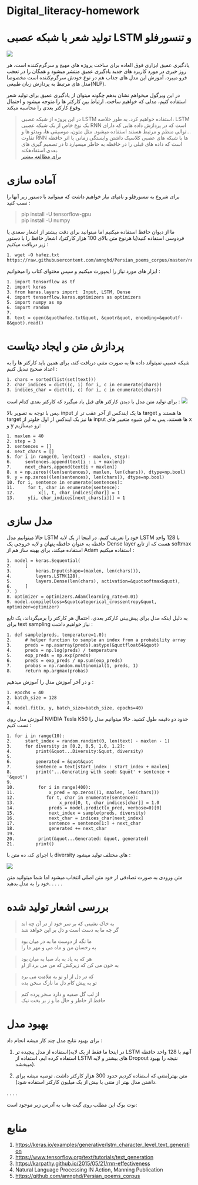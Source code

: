 # Digital_literacy-homework
# تولید شعر با شبکه عصبی LSTM و تنسورفلو
![](https://files.virgool.io/upload/users/1223901/posts/rynq4emx1qcx/5bqtxkgjyhop.jpeg)

یادگیری عمیق ابزاری فوق العاده برای ساخت پروژه های مهیج و سرگرم‌کننده است، هر روز خبری در مورد کاربرد های جدید یادگیری عمیق منتشر میشود و همگان را در تعجب فرو میبرد، آموزش این مدل های جذاب هم در نوع خودش سرگرم‌کننده است مخصوصا مدل های مرتبط به پردازش زبان طبیعی(NLP).

در این ویرگول میخواهم نشان بدهم چگونه میتوان از یادگیری عمیق برای تولید شعر استفاده کنیم، مدلی که خواهیم ساخت، ارتباط بین کارکتر ها را متوجه میشود و احتمال وقوع کارکتر بعدی را محاسبه میکند.

> در این پروژه از شبکه عصبی LSTM استفاده خواهیم کرد. به طور خلاصه، LSTM یک نوع خاص از یک شبکه عصبی RNN است که در پردازش داده هایی که دارای توالی منظم و مرتبط هستند استفاده میشود. مثل متون، موسیقی ها، ویدئو ها و...  
>تفاوت RNN ها با شبکه های عصبی کلاسیک داشتن وابستگی زمانی یا اثر حافظه است که داده های قبلی را در حافظه به خاطر میسپارد تا در تصمیم گیری های بعدی استفادهکند.  
> [برای مطالعه بیشتر](https://l.vrgl.ir/r?l=https%3A%2F%2Fcolah.github.io%2Fposts%2F2015-08-Understanding-LSTMs%2F&st=post&si=rynq4emx1qcxk=qToANxWsJZcbp30NlTE%2FGPXPRobbWIVbY2orsTBmE0E%3D)


# آماده سازی
برای شروع به تنسورفلو و نامپای نیاز خواهیم داشت که میتوانید با دستور زیر آنها را نصب کنید :

> pip install -U tensorflow-gpu  
> pip install -U numpy

ما از دیوان حافظ استفاده میکنیم اما میتوانید برای دقت بیشتر از اشعار سعدی یا فردوسی استفاده کنید(یا هرنوع متن بالای 100 هزار کارکتر)، اشعار حافظ را با دستور زیر دریافت میکنیم :

``` 
1. wget -O hafez.txt https://raw.githubusercontent.com/amnghd/Persian_poems_corpus/master/normalized/hafez_norm.txt 
```

ابزار های مورد نیاز را ایمپورت میکنیم و سپس محتوای کتاب را میخوانیم :

```
1. import tensorflow as tf
2. import keras
3. from keras.layers import  Input, LSTM, Dense
4. import tensorflow.keras.optimizers as optimizers
5. import numpy as np
6. import random
7. 
8. text = open(&quothafez.txt&quot, &quotr&quot, encoding=&quotutf-8&quot).read()
```

# پردازش متن و ایجاد دیتاست
شبکه عصبی نمیتواند داده ها به صورت متنی دریافت کند، برای همین باید کارکتر ها را به اعداد صحیح تبدیل کنیم :

```
1. chars = sorted(list(set(text)))
2. char_indices = dict((c, i) for i, c in enumerate(chars))
3. indices_char = dict((i, c) for i, c in enumerate(chars))
```

برای تولید متن مدل با دیدن کارکتر های قبل یاد میگیرد که کارکتر بعدی کدام است :
 ![](https://files.virgool.io/upload/users/1223901/posts/rynq4emx1qcx/5378m1t6nquv.jpeg)
 
پس با توجه به تصویر بالا، input ها یک ایندکس از آخر عقب تر از target ها هستند و target ها نیز یک ایندکس از اول جلوتر از input ها هستند، پس به این شیوه متغییر های x و y رو میسازیم:
```
1. maxlen = 40
2. step = 3
3. sentences = []
4. next_chars = []
5. for i in range(0, len(text) - maxlen, step):
6.     sentences.append(text[i : i + maxlen])
7.     next_chars.append(text[i + maxlen])
8. x = np.zeros((len(sentences), maxlen, len(chars)), dtype=np.bool)
9. y = np.zeros((len(sentences), len(chars)), dtype=np.bool)
10. for i, sentence in enumerate(sentences):
11.     for t, char in enumerate(sentence):
12.         x[i, t, char_indices[char]] = 1
13.     y[i, char_indices[next_chars[i]]] = 1
```

# مدل سازی
حالا میتوانیم مدل LSTM خود را تعریف کنیم. در اینجا از یک لایه LSTM با 128 واحد حافظه به عنوان حافظه پنهان و لایه خروجی یک Dense layer هست که از تابع softmax استفاده میکند، برای بهینه ساز هم از Adam استفاده میکنیم :

```
1. model = keras.Sequential(
2.     [
3.         keras.Input(shape=(maxlen, len(chars))),
4.         layers.LSTM(128),
5.         layers.Dense(len(chars), activation=&quotsoftmax&quot),
6.     ]
7. )
8. optimizer = optimizers.Adam(learning_rate=0.01)
9. model.compile(loss=&quotcategorical_crossentropy&quot, optimizer=optimizer)
```

به دلیل اینکه مدل برای پیش‌بینی کارکتر بعدی، احتمال هر کارکتر را برمیگرداند، یک تابع برای text sampling نیاز خواهیم داشت :

```
1. def sample(preds, temperature=1.0):
2.     # helper function to sample an index from a probability array
3.     preds = np.asarray(preds).astype(&quotfloat64&quot)
4.     preds = np.log(preds) / temperature
5.     exp_preds = np.exp(preds)
6.     preds = exp_preds / np.sum(exp_preds)
7.     probas = np.random.multinomial(1, preds, 1)
8.     return np.argmax(probas)
```

و در آخر آموزش مدل را آموزش میدهیم :

```
1. epochs = 40
2. batch_size = 128
3. 
4. model.fit(x, y, batch_size=batch_size, epochs=40)
```

آموزش مدل روی NVIDIA Tesla K50 حدود دو دقیقه طول کشید. حالا میتوانیم مدل را تست کنیم :

```
1. for i in range(10):
2.     start_index = random.randint(0, len(text) - maxlen - 1)
3.     for diversity in [0.2, 0.5, 1.0, 1.2]:
4.         print(&quot...Diversity:&quot, diversity)
5. 
6.         generated = &quot&quot
7.         sentence = text[start_index : start_index + maxlen]
8.         print('...Generating with seed: &quot' + sentence + '&quot')
9. 
10.         for i in range(400):
11.             x_pred = np.zeros((1, maxlen, len(chars)))
12.            for t, char in enumerate(sentence):
13.                 x_pred[0, t, char_indices[char]] = 1.0
14.             preds = model.predict(x_pred, verbose=0)[0]
15.             next_index = sample(preds, diversity)
16.             next_char = indices_char[next_index]
17.             sentence = sentence[1:] + next_char
18.             generated += next_char
19. 
20.         print(&quot...Generated: &quot, generated)
21.        print()
```

با اجرای کد، ده متن با diversity های مختلف تولید میشود :

![](https://files.virgool.io/upload/users/1223901/posts/rynq4emx1qcx/plrkjthnkq7a.png)

متن ورودی به صورت تصادفی از خود متن اصلی انتخاب میشود اما شما میتوانید متن خود را به مدل بدهید.
. . . .

# بررسی اشعار تولید شده

>   به خاک نشینی که بر سر خود از در آن چه اند  
>   گر چه ما به دست است و دل بر این خواهد شد  


>   ما نگه از دوست ما به در میان بود  
>   به رخسان من و ماه می و مهر ما را  


>   هر که به یاد به باد صبا به میان بود  
>   به خون می کن که زیرکش که من می برد از او  


>   که در دل از او تو به ملامت می برد  
>   تو به پیش کام دل ما نازک سخن بده  


>   از لب گل صفیه و دارد سحر پرده کنم  
>   حافظ ار خاطر و خال ما و ز بر بخت نیک  


# بهبود مدل
برای بهبود نتایج مدل چند کار میشه انجام داد :

1. استفاده از مدل پیچیده تر(در اینجا ما فقط از یک لایه LSTM آنهم با 128 واحد حافظه استفاده کرده ایم، استفاده از LSTM های بیشتر و لایه Dropout نتیجه را بهبود میبخشد).

2. متن بهتر(متنی که استفاده کردیم حدود 300 هزار کارکتر داشت، توصیه میشه برای داشتن مدل بهتر از متنی با بیش از یک میلیون کارکتر استفاده شود).

. . . .

نوت بوک این مطلب روی گیت هاب به آدرس زیر موجود است:

# منابع
1. https://keras.io/examples/generative/lstm_character_level_text_generation
1. https://www.tensorflow.org/text/tutorials/text_generation
1. https://karpathy.github.io/2015/05/21/rnn-effectiveness
1. Natural Language Processing IN Action, Manning Publication
1. https://github.com/amnghd/Persian_poems_corpus
